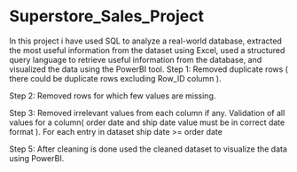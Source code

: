 # Superstore_Sales_Project
In this project i have used SQL to analyze a real-world database,  extracted the most useful information from the dataset using Excel,  used a structured query language to retrieve useful information from the database, and visualized the data using the PowerBI tool.
Step 1: Removed duplicate rows ( there could be duplicate rows excluding Row_ID column ).

Step 2: Removed rows for which few values are missing.

Step 3: Removed irrelevant values from each column if any. Validation of all values for a column( order date and ship date value must be in correct date format ). For each entry in dataset ship date >= order date

Step 5: After cleaning is done used the cleaned dataset to visualize the data using PowerBI.
